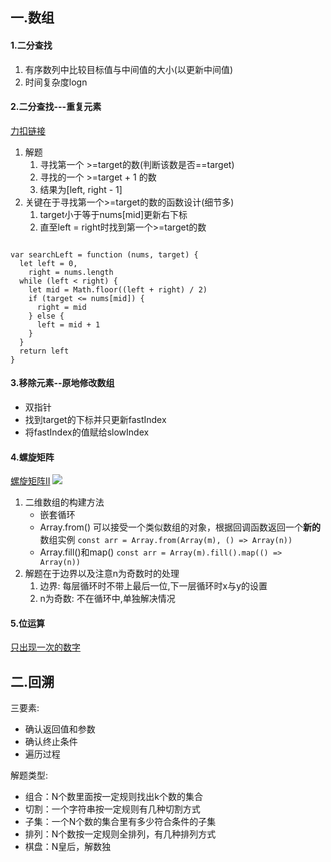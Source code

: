 ## 一.数组
#### 1.二分查找
  1. 有序数列中比较目标值与中间值的大小(以更新中间值)
  2. 时间复杂度logn

#### 2.二分查找---重复元素
[力扣链接](https://leetcode.cn/problems/find-first-and-last-position-of-element-in-sorted-array/)
  1. 解题
     1. 寻找第一个 >=target的数(判断该数是否==target)
     2. 寻找的一个 >=target + 1 的数
     3. 结果为[left, right - 1]
  2. 关键在于寻找第一个>=target的数的函数设计(细节多)
     1. target小于等于nums[mid]更新右下标
     2. 直至left = right时找到第一个>=target的数
```

var searchLeft = function (nums, target) {
  let left = 0,
    right = nums.length
  while (left < right) {
    let mid = Math.floor((left + right) / 2)
    if (target <= nums[mid]) {
      right = mid
    } else {
      left = mid + 1
    }
  }
  return left
}
```
#### 3.移除元素--原地修改数组
  - 双指针
  - 找到target的下标并只更新fastIndex
  - 将fastIndex的值赋给slowIndex

#### 4.螺旋矩阵
[螺旋矩阵II](https://leetcode.cn/problems/spiral-matrix-ii/)
![](https://assets.leetcode.com/uploads/2020/11/13/spiraln.jpg)
 1. 二维数组的构建方法
     - 嵌套循环
     - Array.from()
       可以接受一个类似数组的对象，根据回调函数返回一个**新的**数组实例
       `const arr = Array.from(Array(m), () => Array(n))`
     - Array.fill()和map() 
       `const arr = Array(m).fill().map(() => Array(n))`
 2. 解题在于边界以及注意n为奇数时的处理
    1. 边界: 每层循环时不带上最后一位,下一层循环时x与y的设置
    2. n为奇数: 不在循环中,单独解决情况 

#### 5.位运算
[只出现一次的数字](https://leetcode.cn/problems/single-number/)



## 二.回溯
  三要素:
  - 确认返回值和参数
  - 确认终止条件
  - 遍历过程
  
  解题类型:
  - 组合：N个数里面按一定规则找出k个数的集合
  - 切割：一个字符串按一定规则有几种切割方式
  - 子集：一个N个数的集合里有多少符合条件的子集
  - 排列：N个数按一定规则全排列，有几种排列方式
  - 棋盘：N皇后，解数独